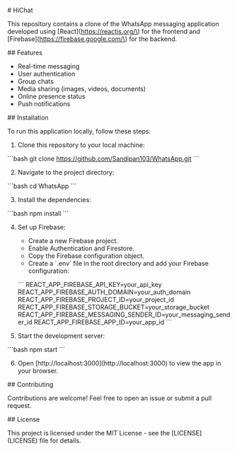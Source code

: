 \# HiChat

This repository contains a clone of the WhatsApp messaging application developed using \[React\]\(https://reactjs.org/\) for the frontend and \[Firebase\]\(https://firebase.google.com/\) for the backend.

\#\# Features

- Real-time messaging
- User authentication
- Group chats
- Media sharing \(images, videos, documents\)
- Online presence status
- Push notifications

\#\# Installation

To run this application locally, follow these steps:

1. Clone this repository to your local machine:

\```bash
git clone https://github.com/Sandipan103/WhatsApp.git
\```

2. Navigate to the project directory:

\```bash
cd WhatsApp
\```

3. Install the dependencies:

\```bash
npm install
\```

4. Set up Firebase:
   - Create a new Firebase project.
   - Enable Authentication and Firestore.
   - Copy the Firebase configuration object.
   - Create a \`.env\` file in the root directory and add your Firebase configuration:

   \`\`\`
   REACT_APP_FIREBASE_API_KEY=your_api_key
   REACT_APP_FIREBASE_AUTH_DOMAIN=your_auth_domain
   REACT_APP_FIREBASE_PROJECT_ID=your_project_id
   REACT_APP_FIREBASE_STORAGE_BUCKET=your_storage_bucket
   REACT_APP_FIREBASE_MESSAGING_SENDER_ID=your_messaging_sender_id
   REACT_APP_FIREBASE_APP_ID=your_app_id
   \`\`\`

5. Start the development server:

\```bash
npm start
\```

6. Open \[http://localhost:3000\](http://localhost:3000) to view the app in your browser.

\#\# Contributing

Contributions are welcome! Feel free to open an issue or submit a pull request.

\#\# License

This project is licensed under the MIT License - see the \[LICENSE\](LICENSE) file for details.
